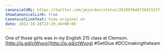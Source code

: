 ```yaml
---
canonicalURL: https://twitter.com/jmjordan/status/262697648736321537
ShowCanonicalLink: true
CanonicalLinkText: View original on
date: 2012-10-28T23:29:34+00:00
---
```

One of those girls was in my English 215 class at Clemson. [http://is.gd/ctWvog](http://is.gd/ctWvog) #GetGlue #DCCmakingtheteam